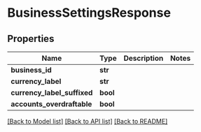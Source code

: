 # BusinessSettingsResponse


## Properties
Name | Type | Description | Notes
------------ | ------------- | ------------- | -------------
**business_id** | **str** |  | 
**currency_label** | **str** |  | 
**currency_label_suffixed** | **bool** |  | 
**accounts_overdraftable** | **bool** |  | 

[[Back to Model list]](../README.md#documentation-for-models) [[Back to API list]](../README.md#documentation-for-api-endpoints) [[Back to README]](../README.md)


